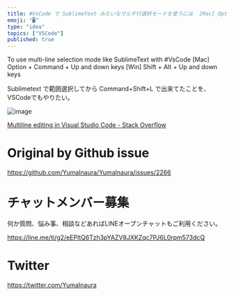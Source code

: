 ```yaml
---
title: #VsCode で SublimeText みたいなマルチ行選択モードを使うには  [Mac] Option+Command+上下キー [W
emoji: "🖥"
type: "idea"
topics: ["VSCode"]
published: true
---
```


To use multi-line selection mode like SublimeText with #VsCode [Mac] Option + Command + Up and down keys [Win] Shift + Alt + Up and down keys


Sublimetext で範囲選択してから Command+Shift+L で出来てたことを、VSCodeでもやりたい。

![image](https://user-images.githubusercontent.com/13635059/61599257-1fb15a80-ac62-11e9-9944-4620c31e9833.png)


[Multiline editing in Visual Studio Code - Stack Overflow](https://stackoverflow.com/questions/30037808/multiline-editing-in-visual-studio-code)


# Original by Github issue

https://github.com/YumaInaura/YumaInaura/issues/2266








<!-- Update From Qiita API -->

# チャットメンバー募集


何か質問、悩み事、相談などあればLINEオープンチャットもご利用ください。

https://line.me/ti/g2/eEPltQ6Tzh3pYAZV8JXKZqc7PJ6L0rpm573dcQ





# Twitter


https://twitter.com/YumaInaura


<!-- Update From Qiita API -->


